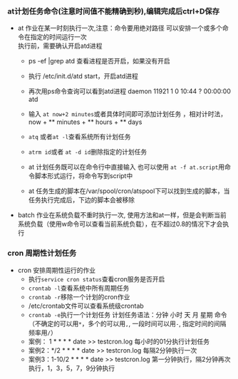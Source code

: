 ### at计划任务命令(注意时间值不能精确到秒),编辑完成后ctrl+D保存
- at 作业在某一时刻执行一次,注意：命令要用绝对路径
     可以安排一个或多个命令在指定的时间运行一次  
     执行前，需要确认开启atd进程   
    - ps -ef |grep atd 查看进程是否开启，如果没有开启  
    - 执行 /etc/init.d/atd start，开启atd进程  
    - 再次用ps命令查询可以看到atd进程 daemon   11921     1  0 10:44 ?        00:00:00 atd  
    - 输入 `at now+2 minutes`或者具体时间即可添加计划任务  ，相对计时法，now + ** minutes + ** hours + ** days
    - `atq` 或者`at -l`查看系统所有计划任务  
    - `atrm id`或者 `at -d id`删除指定的计划任务  
    
    - at 计划任务既可以在命令行中直接输入 也可以使用 `at -f at.script`用命令脚本形式运行，将命令写到script中
    - at 任务生成的脚本在/var/spool/cron/atspool下可以找到生成的脚本，当任务执行完成后，下边的脚本会被移除

- batch 作业在系统负载不重时执行一次, 使用方法和at一样，但是会判断当前系统负载（使用w命令可以查看当前系统负载），在不超过0.8的情况下才会执行

### cron 周期性计划任务
- cron 安排周期性运行的作业
     - 执行`service cron status`查看cron服务是否开启 
     - `crontab -l`查看系统中所有周期任务
     - `crontab -r`移除一个计划的cron作业
     - /etc/crontab文件可以查看系统级crontab
     - `crontab -e`执行一个计划任务 计划任务语法：分钟 小时 天 月 星期 命令（不确定的可以用`*`，多个的可以用`,`, 一段时间可以用`-`, 指定时间的间隔频率用`/`）
     - 案例： 1 * * * * date >> testcron.log 每小时的01分执行计划任务
     - 案例2：*/2 * * * * date >> testcron.log 每隔2分钟执行一次
     - 案例3：1-10/2 * * * * date >> testcron.log 第一分钟执行，隔2分钟再次执行，1，3，5，7，9分钟执行


